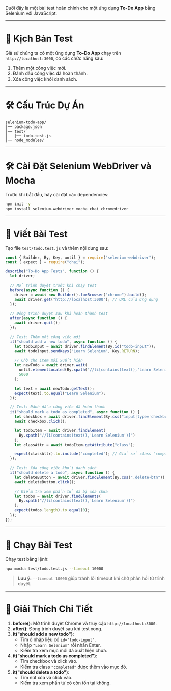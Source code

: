 Dưới đây là một bài test hoàn chỉnh cho một ứng dụng **To-Do App** bằng Selenium với JavaScript.

---

# **📌 Kịch Bản Test**

Giả sử chúng ta có một ứng dụng **To-Do App** chạy trên `http://localhost:3000`, có các chức năng sau:

1. Thêm một công việc mới.
2. Đánh dấu công việc đã hoàn thành.
3. Xóa công việc khỏi danh sách.

---

# **🛠 Cấu Trúc Dự Án**

```
selenium-todo-app/
│── package.json
│── test/
│   ├── todo.test.js
│── node_modules/
```

---

# **🛠 Cài Đặt Selenium WebDriver và Mocha**

Trước khi bắt đầu, hãy cài đặt các dependencies:

```sh
npm init -y
npm install selenium-webdriver mocha chai chromedriver
```

---

# **📌 Viết Bài Test**

Tạo file `test/todo.test.js` và thêm nội dung sau:

```javascript
const { Builder, By, Key, until } = require("selenium-webdriver");
const { expect } = require("chai");

describe("To-Do App Tests", function () {
  let driver;

  // Mở trình duyệt trước khi chạy test
  before(async function () {
    driver = await new Builder().forBrowser("chrome").build();
    await driver.get("http://localhost:3000"); // URL của ứng dụng
  });

  // Đóng trình duyệt sau khi hoàn thành test
  after(async function () {
    await driver.quit();
  });

  // Test: Thêm một công việc mới
  it("should add a new todo", async function () {
    let todoInput = await driver.findElement(By.id("todo-input"));
    await todoInput.sendKeys("Learn Selenium", Key.RETURN);

    // Chờ cho item mới xuất hiện
    let newTodo = await driver.wait(
      until.elementLocated(By.xpath("//li[contains(text(),'Learn Selenium')]")),
      5000
    );

    let text = await newTodo.getText();
    expect(text).to.equal("Learn Selenium");
  });

  // Test: Đánh dấu công việc đã hoàn thành
  it("should mark a todo as completed", async function () {
    let checkbox = await driver.findElement(By.css("input[type='checkbox']"));
    await checkbox.click();

    let todoItem = await driver.findElement(
      By.xpath("//li[contains(text(),'Learn Selenium')]")
    );
    let classAttr = await todoItem.getAttribute("class");

    expect(classAttr).to.include("completed"); // Giả sử class "completed" được thêm vào khi hoàn thành
  });

  // Test: Xóa công việc khỏi danh sách
  it("should delete a todo", async function () {
    let deleteButton = await driver.findElement(By.css(".delete-btn"));
    await deleteButton.click();

    // Kiểm tra xem phần tử đã bị xóa chưa
    let todos = await driver.findElements(
      By.xpath("//li[contains(text(),'Learn Selenium')]")
    );
    expect(todos.length).to.equal(0);
  });
});
```

---

# **📌 Chạy Bài Test**

Chạy test bằng lệnh:

```sh
npx mocha test/todo.test.js --timeout 10000
```

> **Lưu ý:** `--timeout 10000` giúp tránh lỗi timeout khi chờ phản hồi từ trình duyệt.

---

# **📌 Giải Thích Chi Tiết**

1. **before()**: Mở trình duyệt Chrome và truy cập `http://localhost:3000`.
2. **after()**: Đóng trình duyệt sau khi test xong.
3. **it("should add a new todo")**:
   - Tìm ô nhập liệu có `id="todo-input"`.
   - Nhập `"Learn Selenium"` rồi nhấn Enter.
   - Kiểm tra xem mục mới đã xuất hiện chưa.
4. **it("should mark a todo as completed")**:
   - Tìm checkbox và click vào.
   - Kiểm tra class `"completed"` được thêm vào mục đó.
5. **it("should delete a todo")**:
   - Tìm nút xóa và click vào.
   - Kiểm tra xem phần tử có còn tồn tại không.
